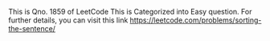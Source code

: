 This is Qno. 1859 of LeetCode
This is Categorized into Easy question.
For further details, you can visit this link https://leetcode.com/problems/sorting-the-sentence/
